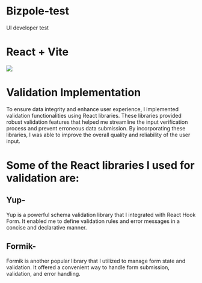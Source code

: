# Bizpole-test
UI developer test

# React + Vite

<img src="https://i.postimg.cc/vmYVVdwC/home.png"/>

# Validation Implementation
To ensure data integrity and enhance user experience, I implemented validation functionalities using React libraries. These libraries provided robust validation features that helped me streamline the input verification process and prevent erroneous data submission. By incorporating these libraries, I was able to improve the overall quality and reliability of the user input.

# Some of the React libraries I used for validation are:

## Yup-
Yup is a powerful schema validation library that I integrated with React Hook Form. It enabled me to define validation rules and error messages in a concise and declarative manner.
## Formik-
Formik is another popular library that I utilized to manage form state and validation. It offered a convenient way to handle form submission, validation, and error handling.
